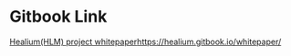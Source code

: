 # Gitbook Link
[Healium(HLM) project whitepaper](https://healium.gitbook.io/whitepaper/)https://healium.gitbook.io/whitepaper/
